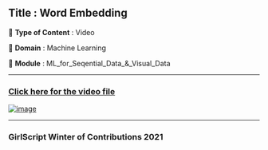 ## Title : Word Embedding
🔴 **Type of Content** : Video

🔴 **Domain** : Machine Learning

🔴 **Module** : ML_for_Seqential_Data_&_Visual_Data

*********************************************************************

### [Click here for the video file](https://drive.google.com/file/d/1kTB1FBJv5ROG7VB5c-mhIxiJn63a3TdR/view?usp=sharing)

[![image](https://github.com/HastiSutaria/winter-of-contributing/blob/Machine_Learning/Machine_Learning/ML_For_Sequential_Data_%26_Visual_Data/Assets/Word_Embedding.png)](https://drive.google.com/file/d/1kTB1FBJv5ROG7VB5c-mhIxiJn63a3TdR/view?usp=sharing)




*********************************************************************

### GirlScript Winter of Contributions 2021
